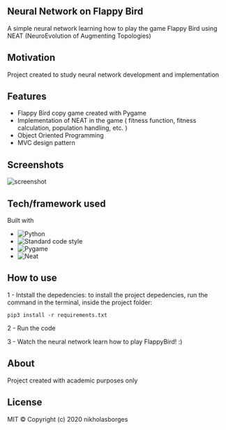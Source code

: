 ## Neural Network on Flappy Bird
A simple neural network learning how to play the game Flappy Bird using NEAT (NeuroEvolution of Augmenting Topologies)

## Motivation
Project created to study neural network development and implementation

## Features

- Flappy Bird copy game created with Pygame
- Implementation of NEAT in the game ( fitness function, fitness calculation, population handling, etc. )
- Object Oriented Programming
- MVC design pattern

## Screenshots

![screenshot](Resources/screenshot.png)

## Tech/framework used

Built with

- ![Python](https://img.shields.io/badge/Python-3.7-yellow)
- ![Standard code style](https://img.shields.io/badge/Code%20Style-standard-orange)
- ![Pygame](https://img.shields.io/badge/Pygame-https%3A%2F%2Fwww.pygame.org%2Fdocs%2F-green)
- ![Neat](https://img.shields.io/badge/Neat--Python-https%3A%2F%2Fneat--python.readthedocs.io%2Fen%2Flatest%2F-blue)

## How to use

1 - Intstall the depedencies: to install the project depedencies, run the command in the terminal, inside the project folder: 
```
pip3 install -r requirements.txt
```
2 - Run the code

3 - Watch the neural network learn how to play FlappyBird! :)

## About

Project created with academic purposes only

## License

MIT © Copyright (c) 2020 nikholasborges
